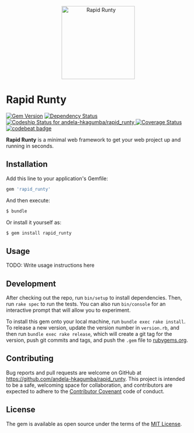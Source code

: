 <div style="text-align:center;">
<a href="http://bukly.herokuapp.com"><img src="http://res.cloudinary.com/habu-kagumba/image/upload/v1470398003/rapid_runty_dpkdaq.svg" alt="Rapid Runty" width="200"></a>
</div>


# Rapid Runty

[![Gem Version](https://badge.fury.io/rb/rapid_runty.svg)](https://badge.fury.io/rb/rapid_runty) [![Dependency Status](https://gemnasium.com/badges/github.com/andela-hkagumba/rapid_runty.svg)](https://gemnasium.com/github.com/andela-hkagumba/rapid_runty) [![Codeship Status for andela-hkagumba/rapid_runty](https://codeship.com/projects/c6f3c4d0-3efd-0134-9b91-6a8ca46930c1/status?branch=master) ](https://codeship.com/projects/167383) [![Coverage Status](https://coveralls.io/repos/github/andela-hkagumba/rapid_runty/badge.svg?branch=master)](https://coveralls.io/github/andela-hkagumba/rapid_runty?branch=master) [![codebeat badge](https://codebeat.co/badges/e5fef576-c696-4d14-9ca0-2ace5b758642)](https://codebeat.co/projects/github-com-andela-hkagumba-rapid_runty)

**Rapid Runty** is a minimal web framework to get your web project up and running in seconds.

## Installation

Add this line to your application's Gemfile:

```ruby
gem 'rapid_runty'
```

And then execute:

```bash
$ bundle
```

Or install it yourself as:

```bash
$ gem install rapid_runty
```

## Usage

TODO: Write usage instructions here

## Development

After checking out the repo, run `bin/setup` to install dependencies. Then, run `rake spec` to run the tests. You can also run `bin/console` for an interactive prompt that will allow you to experiment.

To install this gem onto your local machine, run `bundle exec rake install`. To release a new version, update the version number in `version.rb`, and then run `bundle exec rake release`, which will create a git tag for the version, push git commits and tags, and push the `.gem` file to [rubygems.org](https://rubygems.org).

## Contributing

Bug reports and pull requests are welcome on GitHub at https://github.com/andela-hkagumba/rapid_runty. This project is intended to be a safe, welcoming space for collaboration, and contributors are expected to adhere to the [Contributor Covenant](http://contributor-covenant.org) code of conduct.


## License

The gem is available as open source under the terms of the [MIT License](http://opensource.org/licenses/MIT).


